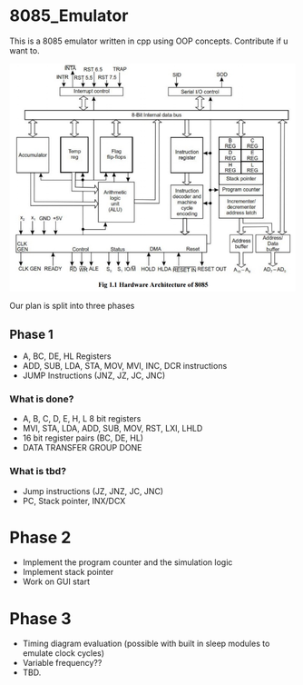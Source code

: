 # 8085_Emulator

This is a 8085 emulator written in cpp using OOP concepts. Contribute if u want to.

![Intel 8085](/assets/8085.jpg)

Our plan is split into three phases

## Phase 1

- A, BC, DE, HL Registers
- ADD, SUB, LDA, STA, MOV, MVI, INC, DCR instructions
- JUMP Instructions (JNZ, JZ, JC, JNC)


### What is done?
- A, B, C, D, E, H, L 8 bit registers
- MVI, STA, LDA, ADD, SUB, MOV, RST, LXI, LHLD
- 16 bit register pairs (BC, DE, HL)
- DATA TRANSFER GROUP DONE

### What is tbd?
- Jump instructions (JZ, JNZ, JC, JNC)
- PC, Stack pointer, INX/DCX

# Phase 2
- Implement the program counter and the simulation logic
- Implement stack pointer
- Work on GUI start

# Phase 3
- Timing diagram evaluation (possible with built in sleep modules to emulate clock cycles)
- Variable frequency??
- TBD.